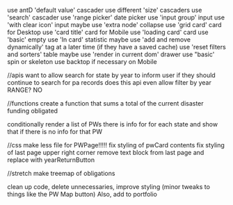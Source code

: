 use antD 'default value' cascader
use different 'size' cascaders 
use 'search' cascader
use 'range picker' date picker
use 'input group' input
use 'with clear icon' input
maybe use 'extra node' collapse
use 'grid card' card for Desktop
use 'card title' card for Mobile
use 'loading card' card
use 'basic' empty
use 'In card' statistic
maybe use 'add and remove dynamically' tag at a later time (if they have a saved cache)
use 'reset filters and sorters' table
maybe use 'render in current dom' drawer
use "basic' spin or skeleton
use backtop if necessary on Mobile

//apis
 want to allow search for state by year to inform user if they should continue to search for pa records
 does this api even allow filter by year RANGE? NO


//functions
create a function that sums a total of the current disaster funding obligated 

conditionally render a list of PWs there is info for for each state and show that if there is no info for that PW

 //css
 make less file for PWPage!!!!!
 fix styling of pwCard contents
 fix styling of last page upper right corner
 remove text block from last page and replace with yearReturnButton

 //stretch
 make treemap of obligations

 clean up code, delete unnecessaries, improve styling (minor tweaks to things like the PW Map button)
 Also, add to portfolio
 




